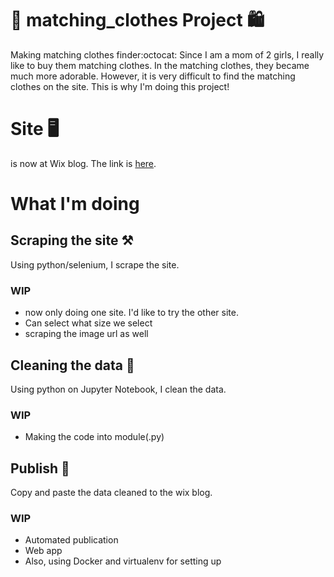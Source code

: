 # :womans_hat: matching_clothes Project :shopping:
Making matching clothes finder:octocat:
Since I am a mom of 2 girls, I really like to buy them matching clothes.
In the matching clothes, they became much more adorable.
However, it is very difficult to find the matching clothes on the site.
This is why I'm doing this project!

# Site :desktop_computer:
is now at Wix blog. The link is [here](https://xo20e9.wixsite.com/website).

# What I'm doing
## Scraping the site :hammer_and_pick:	
Using python/selenium, I scrape the site.

### WIP
- now only doing one site. I'd like to try the other site.
- Can select what size we select
- scraping the image url as well

## Cleaning the data :broom:
Using python on Jupyter Notebook, I clean the data.
### WIP
- Making the code into module(.py)

## Publish :compass:
Copy and paste the data cleaned to the wix blog.
### WIP
- Automated publication
- Web app
- Also, using Docker and virtualenv for setting up
